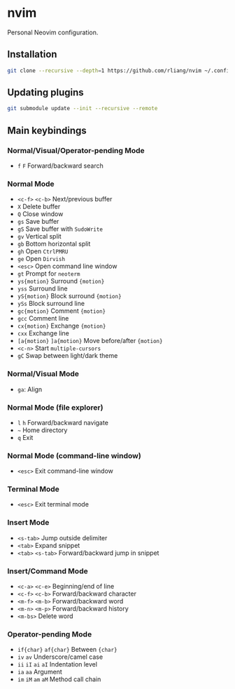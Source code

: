 # nvim
Personal Neovim configuration.

## Installation

```sh
git clone --recursive --depth=1 https://github.com/rliang/nvim ~/.config/nvim
```

## Updating plugins

```sh
git submodule update --init --recursive --remote
```

## Main keybindings

### Normal/Visual/Operator-pending Mode

* `f` `F` Forward/backward search

### Normal Mode

* `<c-f>` `<c-b>` Next/previous buffer
* `X` Delete buffer
* `Q` Close window
* `gs` Save buffer
* `gS` Save buffer with `SudoWrite`
* `gv` Vertical split
* `gb` Bottom horizontal split
* `gh` Open `CtrlPMRU`
* `ge` Open `Dirvish`
* `<esc>` Open command line window
* `gt` Prompt for `neoterm`
* `ys{motion}` Surround `{motion}`
* `yss` Surround line
* `yS{motion}` Block surround `{motion}`
* `ySs` Block surround line
* `gc{motion}` Comment `{motion}`
* `gcc` Comment line
* `cx{motion}` Exchange `{motion}`
* `cxx` Exchange line
* `[a{motion}` `]a{motion}` Move before/after `{motion}`
* `<c-n>` Start `multiple-cursors`
* `gC` Swap between light/dark theme

### Normal/Visual Mode

* `ga`: Align

### Normal Mode (file explorer)

* `l` `h` Forward/backward navigate
* `~` Home directory
* `q` Exit

### Normal Mode (command-line window)

* `<esc>` Exit command-line window

### Terminal Mode

* `<esc>` Exit terminal mode

### Insert Mode

* `<s-tab>` Jump outside delimiter
* `<tab>` Expand snippet
* `<tab>` `<s-tab>` Forward/backward jump in snippet

### Insert/Command Mode

* `<c-a>` `<c-e>` Beginning/end of line
* `<c-f>` `<c-b>` Forward/backward character
* `<m-f>` `<m-b>` Forward/backward word
* `<m-n>` `<m-p>` Forward/backward history
* `<m-bs>` Delete word

### Operator-pending Mode

* `if{char}` `af{char}` Between `{char}`
* `iv` `av` Underscore/camel case
* `ii` `iI` `ai` `aI` Indentation level
* `ia` `aa` Argument
* `im` `iM` `am` `aM` Method call chain
